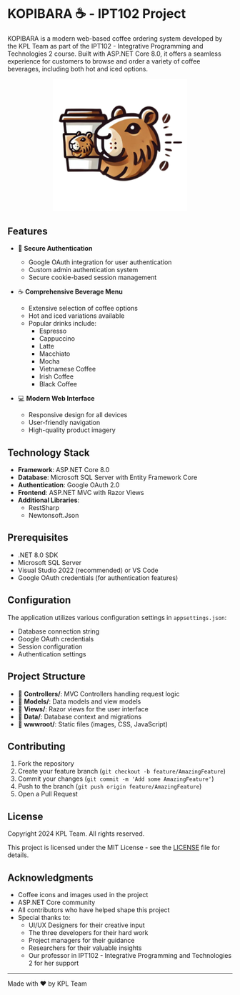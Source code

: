 # KOPIBARA ☕ - IPT102 Project

KOPIBARA is a modern web-based coffee ordering system developed by the KPL Team as part of the IPT102 - Integrative Programming and Technologies 2 course. Built with ASP.NET Core 8.0, it offers a seamless experience for customers to browse and order a variety of coffee beverages, including both hot and iced options.

<p align="center">
  <img src="Kopibara/wwwroot/images/KOPIBARA.png" alt="KOPIBARA Logo" width="300"/>
</p>

## Features

- 🔐 **Secure Authentication**

  - Google OAuth integration for user authentication
  - Custom admin authentication system
  - Secure cookie-based session management

- ☕ **Comprehensive Beverage Menu**

  - Extensive selection of coffee options
  - Hot and iced variations available
  - Popular drinks include:
    - Espresso
    - Cappuccino
    - Latte
    - Macchiato
    - Mocha
    - Vietnamese Coffee
    - Irish Coffee
    - Black Coffee

- 💻 **Modern Web Interface**
  - Responsive design for all devices
  - User-friendly navigation
  - High-quality product imagery

## Technology Stack

- **Framework**: ASP.NET Core 8.0
- **Database**: Microsoft SQL Server with Entity Framework Core
- **Authentication**: Google OAuth 2.0
- **Frontend**: ASP.NET MVC with Razor Views
- **Additional Libraries**:
  - RestSharp
  - Newtonsoft.Json

## Prerequisites

- .NET 8.0 SDK
- Microsoft SQL Server
- Visual Studio 2022 (recommended) or VS Code
- Google OAuth credentials (for authentication features)

## Configuration

The application utilizes various configuration settings in `appsettings.json`:

- Database connection string
- Google OAuth credentials
- Session configuration
- Authentication settings

## Project Structure

- 📁 **Controllers/**: MVC Controllers handling request logic
- 📁 **Models/**: Data models and view models
- 📁 **Views/**: Razor views for the user interface
- 📁 **Data/**: Database context and migrations
- 📁 **wwwroot/**: Static files (images, CSS, JavaScript)

## Contributing

1. Fork the repository
2. Create your feature branch (`git checkout -b feature/AmazingFeature`)
3. Commit your changes (`git commit -m 'Add some AmazingFeature'`)
4. Push to the branch (`git push origin feature/AmazingFeature`)
5. Open a Pull Request

## License

Copyright 2024 KPL Team. All rights reserved.

This project is licensed under the MIT License - see the [LICENSE](LICENSE) file for details.

## Acknowledgments

- Coffee icons and images used in the project
- ASP.NET Core community
- All contributors who have helped shape this project
- Special thanks to:
  - UI/UX Designers for their creative input
  - The three developers for their hard work
  - Project managers for their guidance
  - Researchers for their valuable insights
  - Our professor in IPT102 - Integrative Programming and Technologies 2 for her support

---

Made with ❤️ by KPL Team
